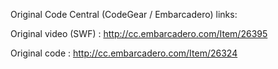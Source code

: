 
Original Code Central (CodeGear / Embarcadero) links:

Original video (SWF) :   http://cc.embarcadero.com/Item/26395

Original code :   http://cc.embarcadero.com/Item/26324

